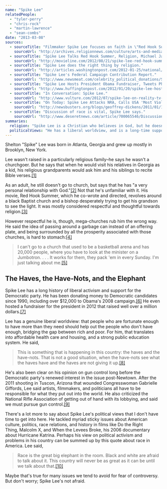 ```yaml
---
name: "Spike Lee"
relatedPeople:
  - "tyler-perry"
  - "chris-rock"
  - "martin-lawrence"
  - "sean-combs"
date: "2013-03-08"
sources:
  - sourceTitle: "Filmmaker Spike Lee focuses on faith in \"Red Hook Summer.\""
    sourceUrl: "http://archives.religionnews.com/culture/arts-and-media/filmmaker-spike-lee-focuses-on-faith-in-red-hook-summer"
  - sourceTitle: "Spike Lee Talks Red Hook Summer, Religion, Michael Jackson, And Oldboy."
    sourceUrl: "http://movieline.com/2012/08/21/spike-lee-red-hook-summer-religion-michael-jackson-oldboy/"
  - sourceTitle: "Spike Lee does the right thing by religion."
    sourceUrl: "http://articles.washingtonpost.com/2012-01-25/national/35439267_1_enoch-spike-lee-black-church"
  - sourceTitle: "Spike Lee's Federal Campaign Contribution Report."
    sourceUrl: "http://www.newsmeat.com/celebrity_political_donations/Spike_Lee.php"
  - sourceTitle: "Spike Lee Hosts President Obama Fundraiser, Tweets Photos & Commentary."
    sourceUrl: "http://www.huffingtonpost.com/2012/01/20/spike-lee-hosts-president-obama-fundraiser_n_1218479.html"
  - sourceTitle: "In Conversation: Spike Lee."
    sourceUrl: "http://www.vulture.com/2012/07/spike-lee-on-reality-tv-minstrelsy-and-hollywood.html"
  - sourceTitle: "On Today: Spike Lee Attacks NRA, Calls USA 'Most Violent Country In History of Civilization.'"
    sourceUrl: "http://newsbusters.org/blogs/geoffrey-dickens/2011/01/12/today-spike-lee-attacks-nra-calls-usa-most-violent-country-history"
  - sourceTitle: "Discussion of race is vital, Spike Lee says."
    sourceUrl: "http://www.deseretnews.com/article/700065546/Discussion-of-race-is-vital-Spike-Lee-says.html?pg=all"
summaries:
  religion: "Spike Lee is a Christian who believes in God, but he doesn't go to church."
  politicalViews: "He has a liberal worldview, and is a long-time supporter of the Democrats, and a huge supporter of Barack Obama."
---
```


Shelton "Spike" Lee was born in Atlanta, Georgia and grew up mostly in Brooklyn, New York.

Lee wasn't raised in a particularly religious family–he says he wasn't a churchgoer. But he says that when he would visit his relatives in Georgia as a kid, his religious grandparents would ask him and his siblings to recite Bible verses.<a class="source-citation" href="#http%3A%2F%2Farchives.religionnews.com%2Fculture%2Farts-and-media%2Ffilmmaker-spike-lee-focuses-on-faith-in-red-hook-summer" title="Filmmaker Spike Lee focuses on faith in &quot;Red Hook Summer.&quot;">[1]</a>

As an adult, he still doesn't go to church, but says that he has "a very personal relationship with God."<a class="source-citation" href="#http%3A%2F%2Fmovieline.com%2F2012%2F08%2F21%2Fspike-lee-red-hook-summer-religion-michael-jackson-oldboy%2F" title="Spike Lee Talks Red Hook Summer, Religion, Michael Jackson, And Oldboy.">[2]</a> Not that he's unfamiliar with it. His movie, Red Hook Summer, which he co-wrote and directed, revolves around a black Baptist church and a bishop desperately trying to get his grandson to see the light. It was mostly considered respectful and thoughtful towards religion.<a class="source-citation" href="#http%3A%2F%2Farticles.washingtonpost.com%2F2012-01-25%2Fnational%2F35439267_1_enoch-spike-lee-black-church" title="Spike Lee does the right thing by religion.">[3]</a>

However respectful he is, though, mega-churches rub him the wrong way. He said the idea of passing around a garbage can instead of an offering plate, and being surrounded by all the prosperity associated with those churches, is hard to stomach:<a class="source-citation" href="#http%3A%2F%2Farchives.religionnews.com%2Fculture%2Farts-and-media%2Ffilmmaker-spike-lee-focuses-on-faith-in-red-hook-summer" title="Filmmaker Spike Lee focuses on faith in &quot;Red Hook Summer.&quot;">[4]</a>

>I can't go to a church that used to be a basketball arena and has 20,000 people, where you have to look at the minister on a Jumbotron. . . . It works for them, they pack 'em in every Sunday. I'm just talking about me.<a class="source-citation" href="#http%3A%2F%2Fmovieline.com%2F2012%2F08%2F21%2Fspike-lee-red-hook-summer-religion-michael-jackson-oldboy%2F" title="Spike Lee Talks Red Hook Summer, Religion, Michael Jackson, And Oldboy.">[5]</a>

## 

## The Haves, the Have-Nots, and the Elephant

Spike Lee has a long history of liberal activism and support for the Democratic party. He has been donating money to Democratic candidates since 1990, including over $12,000 to Obama's 2008 campaign.<a class="source-citation" href="#http%3A%2F%2Fwww.newsmeat.com%2Fcelebrity_political_donations%2FSpike_Lee.php" title="Spike Lee&apos;s Federal Campaign Contribution Report.">[6]</a> He even hosted a fundraiser for the president in 2012 that raised well over a million dollars.<a class="source-citation" href="#http%3A%2F%2Fwww.huffingtonpost.com%2F2012%2F01%2F20%2Fspike-lee-hosts-president-obama-fundraiser_n_1218479.html" title="Spike Lee Hosts President Obama Fundraiser, Tweets Photos &amp; Commentary.">[7]</a>

Lee has a genuine liberal worldview: that people who are fortunate enough to have more than they need should help out the people who don't have enough, bridging the gap between rich and poor. For him, that translates into affordable health care and housing, and a strong public education system. He said,

>This is something that is happening in this country: the haves and the have-nots. That is not a good situation, when the have-nots see what the haves have and the haves are not giving it up.<a class="source-citation" href="#http%3A%2F%2Fwww.vulture.com%2F2012%2F07%2Fspike-lee-on-reality-tv-minstrelsy-and-hollywood.html" title="In Conversation: Spike Lee.">[8]</a>

He's also been clear on his opinion on gun control long before the Democratic party's renewed interest in the issue post-Newtown. After the 2011 shooting in Tuscon, Arizona that wounded Congresswoman Gabrielle Giffords, Lee said artists, filmmakers, and politicians all have to be responsible for what they put out into the world. He also criticized the National Rifle Association of getting out of hand with its lobbying, and said we must pursue gun control.<a class="source-citation" href="#http%3A%2F%2Fnewsbusters.org%2Fblogs%2Fgeoffrey-dickens%2F2011%2F01%2F12%2Ftoday-spike-lee-attacks-nra-calls-usa-most-violent-country-history" title="On Today: Spike Lee Attacks NRA, Calls USA &apos;Most Violent Country In History of Civilization.&apos;">[9]</a>

There's a lot more to say about Spike Lee's political views that I don't have time to get into here. He tackled myriad sticky issues about American culture, politics, race relations, and history in films like Do the Right Thing, Malcolm X, and When the Levees Broke, his 2006 documentary about Hurricane Katrina. Perhaps his view on political activism and problems in his country can be summed up by this quote about race in America. Lee said,

>Race is the great big elephant in the room. Black and white are afraid to talk about it. This country will never be as great as it can be until we talk about that.<a class="source-citation" href="#http%3A%2F%2Fwww.deseretnews.com%2Farticle%2F700065546%2FDiscussion-of-race-is-vital-Spike-Lee-says.html%3Fpg%3Dall" title="Discussion of race is vital, Spike Lee says.">[10]</a>

Maybe that's true for many issues we tend to avoid for fear of controversy. But don't worry; Spike Lee's not afraid.